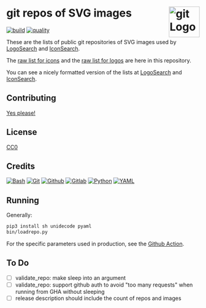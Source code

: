 # git repos of SVG images [<img alt="git Logo" src="https://www.vectorlogo.zone/logos/git-scm/git-scm-icon.svg" height="80" align="right" />](https://logosear.ch/)

[![build](https://github.com/VectorLogoZone/git-svg-icons/actions/workflows/release.yaml/badge.svg)](https://github.com/VectorLogoZone/git-svg-icons/actions/workflows/release.yaml)
[![quality](https://github.com/VectorLogoZone/git-svg-icons/actions/workflows/quality.yaml/badge.svg)](https://github.com/VectorLogoZone/git-svg-icons/actions/workflows/quality.yaml)

These are the lists of public git repositories of SVG images used by [LogoSearch](https://logosear.ch/) and [IconSearch](https://iconsear.ch/).

The [raw list for icons](data/iconsearch.yaml) and the [raw list for logos](data/logosearch.yaml) are here in this repository.

You can see a nicely formatted version of the lists at [LogoSearch](https://logosear.ch/sources/index.html) and [IconSearch](https://iconsear.ch/sources/index.html).


## Contributing

[Yes please!](CONTRIBUTING.md)

## License

[CC0](LICENSE.txt)

## Credits

[![Bash](https://www.vectorlogo.zone/logos/gnu_bash/gnu_bash-ar21.svg)](https://www.gnu.org/software/bash/ "Scripting")
[![Git](https://www.vectorlogo.zone/logos/git-scm/git-scm-ar21.svg)](https://git-scm.com/ "Version control")
[![Github](https://www.vectorlogo.zone/logos/github/github-ar21.svg)](https://github.com/ "Git Repositories")
[![Gitlab](https://www.vectorlogo.zone/logos/gitlab/gitlab-ar21.svg)](https://about.gitlab.com/ "Git Repositories")
[![Python](https://www.vectorlogo.zone/logos/python/python-ar21.svg)](https://www.python.org/ "data load script")
[![YAML](https://www.vectorlogo.zone/logos/yaml/yaml-ar21.svg)](http://yaml.org/ "list storage")

## Running

Generally:

```bash
pip3 install sh unidecode pyaml
bin/loadrepo.py
```

For the specific parameters used in production, see the [Github Action](.github/workflows/release.yaml).

## To Do

- [ ] validate_repo: make sleep into an argument
- [ ] validate_repo: support github auth to avoid "too many requests" when running from GHA without sleeping
- [ ] release description should include the count of repos and images
